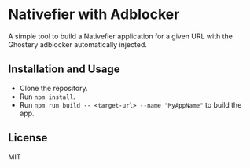 # Nativefier with Adblocker

A simple tool to build a Nativefier application for a given URL with the Ghostery adblocker automatically injected.

## Installation and Usage

- Clone the repository.
- Run `npm install`.
- Run `npm run build -- <target-url> --name "MyAppName"` to build the app.

## License

MIT 